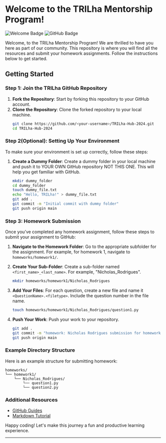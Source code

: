 # Welcome to the TRILha Mentorship Program!

![Welcome Badge](https://img.shields.io/badge/Welcome-TRILha_Mentorship_Program-blue.svg)
![GitHub Badge](https://img.shields.io/badge/GitHub-Setup-green.svg)

Welcome, to the TRILha Mentorship Program! We are thrilled to have you here as part of our community. This repository is where you will find all the resources and submit your homework assignments. Follow the instructions below to get started.

## Getting Started

### Step 1: Join the TRILha GitHub Repository

1. **Fork the Repository**: Start by forking this repository to your GitHub account.
2. **Clone the Repository**: Clone the forked repository to your local machine.
   ```sh
   git clone https://github.com/<your-username>/TRILha-Hub-2024.git
   cd TRILha-Hub-2024
   ```

### Step 2(Optional): Setting Up Your Environment

To make sure your environment is set up correctly, follow these steps:

1. **Create a Dummy Folder**: Create a dummy folder in your local machine and push it to YOUR OWN GitHub repository NOT THIS ONE. This will help you get familiar with GitHub.
   ```sh
   mkdir dummy_folder
   cd dummy_folder
   touch dummy_file.txt
   echo "Hello, TRILha!" > dummy_file.txt
   git add .
   git commit -m "Initial commit with dummy folder"
   git push origin main
   ```

### Step 3: Homework Submission

Once you’ve completed any homework assignment, follow these steps to submit your assignment to GitHub:

1. **Navigate to the Homework Folder**: Go to the appropriate subfolder for the assignment. For example, for homework 1, navigate to `homeworks/homework1/`.

2. **Create Your Sub-Folder**: Create a sub-folder named `<first_name>_<last_name>`. For example, "Nicholas_Rodrigues".
   ```sh
   mkdir homeworks/homework1/Nicholas_Rodrigues
   ```

3. **Add Your Files**: For each question, create a new file and name it `<QuestionName>.<filetype>`. Include the question number in the file name.
   ```sh
   touch homeworks/homework1/Nicholas_Rodrigues/question1.py
   ```

4. **Push Your Work**: Push your work to your repository.
   ```sh
   git add .
   git commit -m "homework: Nicholas Rodrigues submission for homework 1"
   git push origin main
   ```

### Example Directory Structure

Here is an example structure for submitting homework:

```
homeworks/
└── homework1/
    └── Nicholas_Rodrigues/
        └── question1.py
        └── question2.py
```

### Additional Resources

- [GitHub Guides](https://guides.github.com/)
- [Markdown Tutorial](https://www.markdowntutorial.com/)

Happy coding! Let's make this journey a fun and productive learning experience.

---
